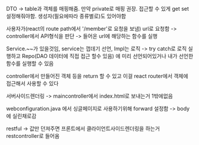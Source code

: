 DTO -> table과 객체를 매핑해줌. 만약 private로 매핑 권장. 접근할 수 있게 get set 설정해줘야함. 생성자(필요에따라 종류별로)도 있어야함

사용자가(react의 route path에서 '/member'로 요청을 보냄) url로 요청함 -> controller에서 API형식을 판단 -> 들어온 url에 해당하는 함수를 실행

Service.~~가 있을것임, service는 껍데기 선언, Impl는 로직 -> try catch로 로직 실행하고 Repo(DAO 데이터에 직접 접근 할수 있음) 에 미리 선언되어있거나 내가 선언한 함수를 실행할 수 있음

controller에서 만들어진 객체 등을 return 할 수 있고 이걸 react router에서 객체에 접근해서 사용할 수 있다



서버사이드렌더링 -> maincontroller에서 index.html로 보내는거 1밖에없음

webconfiguration.java 에서 싱글페이지로 사용하기위해 forward 설정함 -> body에 실린채로감 

restful -> 값만 던져주면 프론트에서 클라이언트사이드렌더링을 하는거 restcontroller로 들어옴

